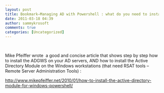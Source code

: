 ```yaml
---
layout: post
title: Bookmark–Managing AD with Powershell : what do you need to install on your servers and workstations ?
date: 2011-03-18 04:39
author: sammykrosoft
comments: true
categories: [Uncategorized]
---
```

<p>&nbsp;<p>Mike Pfeiffer wrote&nbsp; a good and concise article that shows step by step how to install the ADGWS on your AD servers, AND how to install the Active Directory Module on the Windows workstations (that need RSAT tools &ndash; Remote Server Administration Tools) :</p><p><a title="http://www.mikepfeiffer.net/2010/01/how-to-install-the-active-directory-module-for-windows-powershell/" href="http://www.mikepfeiffer.net/2010/01/how-to-install-the-active-directory-module-for-windows-powershell/">http://www.mikepfeiffer.net/2010/01/how-to-install-the-active-directory-module-for-windows-powershell/</a></p></p>

